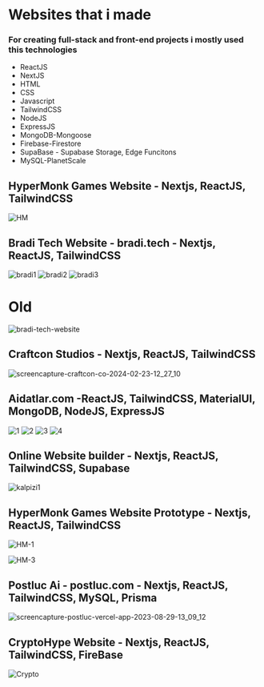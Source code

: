 # Websites that i made 
### For creating full-stack and front-end projects i mostly used this technologies

* ReactJS
* NextJS
* HTML
* CSS
* Javascript
* TailwindCSS
* NodeJS
* ExpressJS
* MongoDB-Mongoose
* Firebase-Firestore
* SupaBase - Supabase Storage, Edge Funcitons
* MySQL-PlanetScale

## HyperMonk Games Website - Nextjs, ReactJS, TailwindCSS

![HM](https://github.com/muefdo/websites-i-made/assets/112949938/53fe91b5-ed03-431f-a271-a8066a0b8b56)

## Bradi Tech Website - bradi.tech - Nextjs, ReactJS, TailwindCSS

![bradi1](https://github.com/muefdo/websites-i-made/assets/112949938/a95efe59-0be8-4eb0-b577-bb6a6e20f11e)
![bradi2](https://github.com/muefdo/websites-i-made/assets/112949938/c1f4d206-992f-4f0a-9d7c-2ac93f2b1cf9)
![bradi3](https://github.com/muefdo/websites-i-made/assets/112949938/11113b9b-3f49-4696-a7af-4c3152f68ab3)
# Old
![bradi-tech-website](https://github.com/muefdo/websites-i-made/assets/112949938/f52bff70-a8dd-482c-9765-76a9eeb2a724)

## Craftcon Studios - Nextjs, ReactJS, TailwindCSS

![screencapture-craftcon-co-2024-02-23-12_27_10](https://github.com/muefdo/websites-i-made/assets/112949938/5b4fb535-aac6-4ec4-97c8-3a1684e9e0aa)


## Aidatlar.com -ReactJS, TailwindCSS, MaterialUI, MongoDB, NodeJS, ExpressJS
![1](https://github.com/muefdo/websites-i-made/assets/112949938/ee1faa9c-d6ec-45be-975b-5a6957405d3a)
![2](https://github.com/muefdo/websites-i-made/assets/112949938/844d2743-f18d-4072-b7f0-1cd73ab3af4a)
![3](https://github.com/muefdo/websites-i-made/assets/112949938/643c2719-fb89-4100-92d2-69763e2f646a)
![4](https://github.com/muefdo/websites-i-made/assets/112949938/06c4ef3f-025f-4097-9c9d-8acbc7e16f95)

## Online Website builder - Nextjs, ReactJS, TailwindCSS, Supabase

![kalpizi1](https://github.com/muefdo/websites-i-made/assets/112949938/fbbe7e46-5d56-4ce4-b04b-c1d4d1eac7de)


## HyperMonk Games Website Prototype - Nextjs, ReactJS, TailwindCSS

![HM-1](https://github.com/muefdo/websites-i-made/assets/112949938/f9b1453b-8005-446e-bfe1-992cb18e01e3)

![HM-3](https://github.com/muefdo/websites-i-made/assets/112949938/eff40d26-1b09-48c2-b71e-2673c1a2251e)


## Postluc Ai - postluc.com - Nextjs, ReactJS, TailwindCSS, MySQL, Prisma 

![screencapture-postluc-vercel-app-2023-08-29-13_09_12](https://github.com/muefdo/websites-i-made/assets/112949938/1bf54391-0a7d-44ce-a881-6b5bde815d17)

## CryptoHype Website - Nextjs, ReactJS, TailwindCSS, FireBase

![Crypto](https://github.com/muefdo/websites-i-made/assets/112949938/b40d4680-aca9-4728-a341-59bf42c72990)
